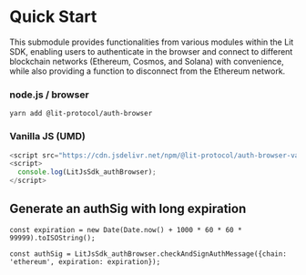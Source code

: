 # Quick Start

This submodule provides functionalities from various modules within the Lit SDK, enabling users to authenticate in the browser and connect to different blockchain networks (Ethereum, Cosmos, and Solana) with convenience, while also providing a function to disconnect from the Ethereum network.

### node.js / browser

```
yarn add @lit-protocol/auth-browser
```

### Vanilla JS (UMD)

```js
<script src="https://cdn.jsdelivr.net/npm/@lit-protocol/auth-browser-vanilla/auth-browser.js"></script>
<script>
  console.log(LitJsSdk_authBrowser);
</script>
```

## Generate an authSig with long expiration

```
const expiration = new Date(Date.now() + 1000 * 60 * 60 * 99999).toISOString();

const authSig = LitJsSdk_authBrowser.checkAndSignAuthMessage({chain: 'ethereum', expiration: expiration});

```

